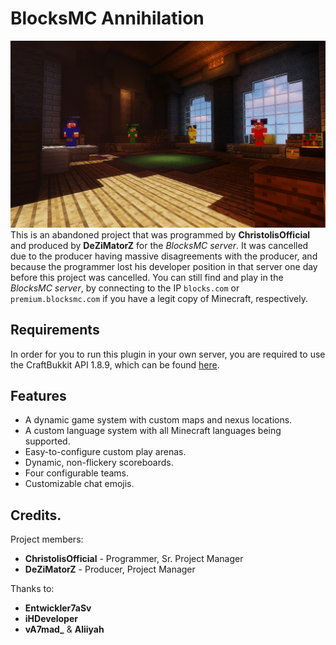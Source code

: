 # BlocksMC Annihilation
![Header](https://github.com/ChristolisOfficial/blocksmc-annihilation/blob/master/res/header.png)
This is an abandoned project that was programmed by **ChristolisOfficial** and produced by **DeZiMatorZ** for the *BlocksMC server*. It was cancelled due to the producer having massive disagreements with the producer, and because the programmer lost his developer position in that server one day before this project was cancelled. You can still find and play in the *BlocksMC server*, by connecting to the IP `blocks.com` or `premium.blocksmc.com` if you have a legit copy of Minecraft, respectively.

## Requirements
In order for you to run this plugin in your own server, you are required to use the CraftBukkit API 1.8.9, which can be found [here](https://getbukkit.org/get/lZ6lfqphkPczgKPMdwAmF90p1rPRYPcC).

## Features
* A dynamic game system with custom maps and nexus locations.
* A custom language system with all Minecraft languages being supported.
* Easy-to-configure custom play arenas.
* Dynamic, non-flickery scoreboards.
* Four configurable teams.
* Customizable chat emojis.

## Credits.
Project members:
* **ChristolisOfficial** - Programmer, Sr. Project Manager
* **DeZiMatorZ** - Producer, Project Manager

Thanks to:
* **Entwickler7aSv**
* **iHDeveloper**
* **vA7mad_** & **Aliiyah**
